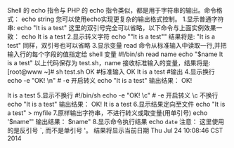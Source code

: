 Shell 的 echo 指令与 PHP 的 echo 指令类似，都是用于字符串的输出。命令格式：
echo string
您可以使用echo实现更复杂的输出格式控制。
1.显示普通字符串:
echo "It is a test"
这里的双引号完全可以省略，以下命令与上面实例效果一致：
echo It is a test
2.显示转义字符
echo "\"It is a test\""
结果将是:
"It is a test"
同样，双引号也可以省略
3.显示变量
read 命令从标准输入中读取一行,并把输入行的每个字段的值指定给 shell 变量
#!/bin/sh
read name 
echo "$name It is a test"
以上代码保存为 test.sh，name 接收标准输入的变量，结果将是:
[root@www ~]# sh test.sh
OK                     #标准输入
OK It is a test        #输出
4.显示换行
echo -e "OK! \n" # -e 开启转义
echo "It is a test"
输出结果：
OK!
 
It is a test
5.显示不换行
#!/bin/sh
echo -e "OK! \c" # -e 开启转义 \c 不换行
echo "It is a test"
输出结果：
OK! It is a test
6.显示结果定向至文件
echo "It is a test" > myfile
7.原样输出字符串，不进行转义或取变量(用单引号)
echo '$name\"'
输出结果：
$name\"
8.显示命令执行结果
echo `date`
注意： 这里使用的是反引号 `, 而不是单引号 '。
结果将显示当前日期
Thu Jul 24 10:08:46 CST 2014
